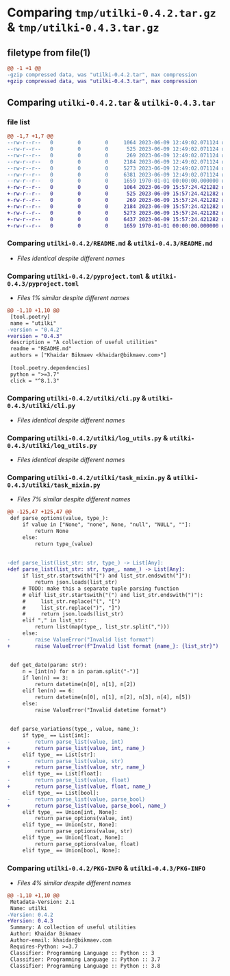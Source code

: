 # Comparing `tmp/utilki-0.4.2.tar.gz` & `tmp/utilki-0.4.3.tar.gz`

## filetype from file(1)

```diff
@@ -1 +1 @@
-gzip compressed data, was "utilki-0.4.2.tar", max compression
+gzip compressed data, was "utilki-0.4.3.tar", max compression
```

## Comparing `utilki-0.4.2.tar` & `utilki-0.4.3.tar`

### file list

```diff
@@ -1,7 +1,7 @@
--rw-r--r--   0        0        0     1064 2023-06-09 12:49:02.071124 utilki-0.4.2/README.md
--rw-r--r--   0        0        0      525 2023-06-09 12:49:02.071124 utilki-0.4.2/pyproject.toml
--rw-r--r--   0        0        0      269 2023-06-09 12:49:02.071124 utilki-0.4.2/utilki/__init__.py
--rw-r--r--   0        0        0     2184 2023-06-09 12:49:02.071124 utilki-0.4.2/utilki/cli.py
--rw-r--r--   0        0        0     5273 2023-06-09 12:49:02.071124 utilki-0.4.2/utilki/log_utils.py
--rw-r--r--   0        0        0     6381 2023-06-09 12:49:02.071124 utilki-0.4.2/utilki/task_mixin.py
--rw-r--r--   0        0        0     1659 1970-01-01 00:00:00.000000 utilki-0.4.2/PKG-INFO
+-rw-r--r--   0        0        0     1064 2023-06-09 15:57:24.421282 utilki-0.4.3/README.md
+-rw-r--r--   0        0        0      525 2023-06-09 15:57:24.421282 utilki-0.4.3/pyproject.toml
+-rw-r--r--   0        0        0      269 2023-06-09 15:57:24.421282 utilki-0.4.3/utilki/__init__.py
+-rw-r--r--   0        0        0     2184 2023-06-09 15:57:24.421282 utilki-0.4.3/utilki/cli.py
+-rw-r--r--   0        0        0     5273 2023-06-09 15:57:24.421282 utilki-0.4.3/utilki/log_utils.py
+-rw-r--r--   0        0        0     6437 2023-06-09 15:57:24.421282 utilki-0.4.3/utilki/task_mixin.py
+-rw-r--r--   0        0        0     1659 1970-01-01 00:00:00.000000 utilki-0.4.3/PKG-INFO
```

### Comparing `utilki-0.4.2/README.md` & `utilki-0.4.3/README.md`

 * *Files identical despite different names*

### Comparing `utilki-0.4.2/pyproject.toml` & `utilki-0.4.3/pyproject.toml`

 * *Files 1% similar despite different names*

```diff
@@ -1,10 +1,10 @@
 [tool.poetry]
 name = "utilki"
-version = "0.4.2"
+version = "0.4.3"
 description = "A collection of useful utilities"
 readme = "README.md"
 authors = ["Khaidar Bikmaev <khaidar@bikmaev.com>"]
 
 [tool.poetry.dependencies]
 python = ">=3.7"
 click = "^8.1.3"
```

### Comparing `utilki-0.4.2/utilki/cli.py` & `utilki-0.4.3/utilki/cli.py`

 * *Files identical despite different names*

### Comparing `utilki-0.4.2/utilki/log_utils.py` & `utilki-0.4.3/utilki/log_utils.py`

 * *Files identical despite different names*

### Comparing `utilki-0.4.2/utilki/task_mixin.py` & `utilki-0.4.3/utilki/task_mixin.py`

 * *Files 7% similar despite different names*

```diff
@@ -125,47 +125,47 @@
 def parse_options(value, type_):
     if value in ["None", "none", None, "null", "NULL", ""]:
         return None
     else:
         return type_(value)
 
 
-def parse_list(list_str: str, type_) -> List[Any]:
+def parse_list(list_str: str, type_, name_) -> List[Any]:
     if list_str.startswith("[") and list_str.endswith("]"):
         return json.loads(list_str)
     # TODO: make this a separate tuple parsing function
     # elif list_str.startswith("(") and list_str.endswith(")"):
     #     list_str.replace("(", "[")
     #     list_str.replace(")", "]")
     #     return json.loads(list_str)
     elif "," in list_str:
         return list(map(type_, list_str.split(",")))
     else:
-        raise ValueError("Invalid list format")
+        raise ValueError(f"Invalid list format {name_}: {list_str}")
 
 
 def get_date(param: str):
     n = [int(n) for n in param.split("-")]
     if len(n) == 3:
         return datetime(n[0], n[1], n[2])
     elif len(n) == 6:
         return datetime(n[0], n[1], n[2], n[3], n[4], n[5])
     else:
         raise ValueError("Invalid datetime format")
 
 
 def parse_variations(type_, value, name_):
     if type_ == List[int]:
-        return parse_list(value, int)
+        return parse_list(value, int, name_)
     elif type_ == List[str]:
-        return parse_list(value, str)
+        return parse_list(value, str, name_)
     elif type_ == List[float]:
-        return parse_list(value, float)
+        return parse_list(value, float, name_)
     elif type_ == List[bool]:
-        return parse_list(value, parse_bool)
+        return parse_list(value, parse_bool, name_)
     elif type_ == Union[int, None]:
         return parse_options(value, int)
     elif type_ == Union[str, None]:
         return parse_options(value, str)
     elif type_ == Union[float, None]:
         return parse_options(value, float)
     elif type_ == Union[bool, None]:
```

### Comparing `utilki-0.4.2/PKG-INFO` & `utilki-0.4.3/PKG-INFO`

 * *Files 4% similar despite different names*

```diff
@@ -1,10 +1,10 @@
 Metadata-Version: 2.1
 Name: utilki
-Version: 0.4.2
+Version: 0.4.3
 Summary: A collection of useful utilities
 Author: Khaidar Bikmaev
 Author-email: khaidar@bikmaev.com
 Requires-Python: >=3.7
 Classifier: Programming Language :: Python :: 3
 Classifier: Programming Language :: Python :: 3.7
 Classifier: Programming Language :: Python :: 3.8
```

